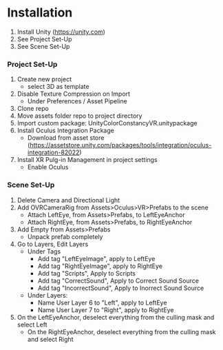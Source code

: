# Installation 

1. Install Unity (https://unity.com)
3. See Project Set-Up
4. See Scene Set-Up

### Project Set-Up

1. Create new project 
 	* select 3D as template
2. Disable Texture Compression on Import
	* Under Preferences / Asset Pipeline
3. Clone repo
4. Move assets folder repo to project directory
5. Import custom package: UnityColorConstancyVR.unitypackage
6. Install Oculus Integration Package
	* Download from asset store (https://assetstore.unity.com/packages/tools/integration/oculus-integration-82022)
8. Install XR Pulg-in Management in project settings
	* Enable Oculus
  
### Scene Set-Up

1. Delete Camera and Directional Light
2. Add OVRCameraRig from Assets>Oculus>VR>Prefabs to the scene
	* Attach LeftEye, from Assets>Prefabs, to LeftEyeAnchor
	* Attach RightEye, from Assets>Prefabs, to RightEyeAnchor
3. Add Empty from Assets>Prefabs
 	* Unpack prefab completely
4. Go to Layers, Edit Layers
	* Under Tags
		* Add tag "LeftEyeImage", apply to LeftEye
		* Add tag "RightEyeImage", apply to RightEye
		* Add tag "Scripts", Apply to Scripts
		* Add tag "CorrectSound", Apply to Correct Sound Source
		* Add tag "IncorrectSound", Apply to Inorrect Sound Source
	* Under Layers:
		* Name User Layer 6 to "Left", apply to LeftEye
		* Name User Layer 7 to "Right", apply to RightEye
7. On the LeftEyeAnchor, deselect everything from the culling mask and select Left
	* On the RightEyeAnchor, deselect everything from the culling mask and select Right
